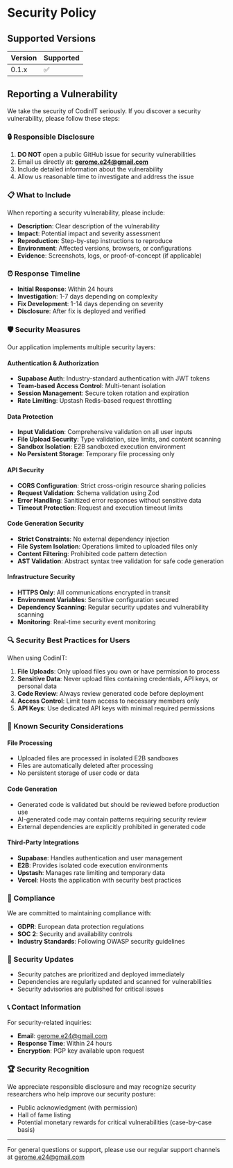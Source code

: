 # Security Policy

## Supported Versions

| Version | Supported          |
| ------- | ------------------ |
| 0.1.x   | :white_check_mark: |

## Reporting a Vulnerability

We take the security of CodinIT seriously. If you discover a security vulnerability, please follow these steps:

### 🔒 Responsible Disclosure

1. **DO NOT** open a public GitHub issue for security vulnerabilities
2. Email us directly at: **gerome.e24@gmail.com**
3. Include detailed information about the vulnerability
4. Allow us reasonable time to investigate and address the issue

### 📋 What to Include

When reporting a security vulnerability, please include:

- **Description**: Clear description of the vulnerability
- **Impact**: Potential impact and severity assessment
- **Reproduction**: Step-by-step instructions to reproduce
- **Environment**: Affected versions, browsers, or configurations
- **Evidence**: Screenshots, logs, or proof-of-concept (if applicable)

### ⏰ Response Timeline

- **Initial Response**: Within 24 hours
- **Investigation**: 1-7 days depending on complexity
- **Fix Development**: 1-14 days depending on severity
- **Disclosure**: After fix is deployed and verified

### 🛡️ Security Measures

Our application implements multiple security layers:

#### Authentication & Authorization
- **Supabase Auth**: Industry-standard authentication with JWT tokens
- **Team-based Access Control**: Multi-tenant isolation
- **Session Management**: Secure token rotation and expiration
- **Rate Limiting**: Upstash Redis-based request throttling

#### Data Protection
- **Input Validation**: Comprehensive validation on all user inputs
- **File Upload Security**: Type validation, size limits, and content scanning
- **Sandbox Isolation**: E2B sandboxed execution environment
- **No Persistent Storage**: Temporary file processing only

#### API Security
- **CORS Configuration**: Strict cross-origin resource sharing policies
- **Request Validation**: Schema validation using Zod
- **Error Handling**: Sanitized error responses without sensitive data
- **Timeout Protection**: Request and execution timeout limits

#### Code Generation Security
- **Strict Constraints**: No external dependency injection
- **File System Isolation**: Operations limited to uploaded files only
- **Content Filtering**: Prohibited code pattern detection
- **AST Validation**: Abstract syntax tree validation for safe code generation

#### Infrastructure Security
- **HTTPS Only**: All communications encrypted in transit
- **Environment Variables**: Sensitive configuration secured
- **Dependency Scanning**: Regular security updates and vulnerability scanning
- **Monitoring**: Real-time security event monitoring

### 🔍 Security Best Practices for Users

When using CodinIT:

1. **File Uploads**: Only upload files you own or have permission to process
2. **Sensitive Data**: Never upload files containing credentials, API keys, or personal data
3. **Code Review**: Always review generated code before deployment
4. **Access Control**: Limit team access to necessary members only
5. **API Keys**: Use dedicated API keys with minimal required permissions

### 🚨 Known Security Considerations

#### File Processing
- Uploaded files are processed in isolated E2B sandboxes
- Files are automatically deleted after processing
- No persistent storage of user code or data

#### Code Generation
- Generated code is validated but should be reviewed before production use
- AI-generated code may contain patterns requiring security review
- External dependencies are explicitly prohibited in generated code

#### Third-Party Integrations
- **Supabase**: Handles authentication and user management
- **E2B**: Provides isolated code execution environments
- **Upstash**: Manages rate limiting and temporary data
- **Vercel**: Hosts the application with security best practices

### 📜 Compliance

We are committed to maintaining compliance with:

- **GDPR**: European data protection regulations
- **SOC 2**: Security and availability controls
- **Industry Standards**: Following OWASP security guidelines

### 🔄 Security Updates

- Security patches are prioritized and deployed immediately
- Dependencies are regularly updated and scanned for vulnerabilities
- Security advisories are published for critical issues

### 📞 Contact Information

For security-related inquiries:
- **Email**: gerome.e24@gmail.com
- **Response Time**: Within 24 hours
- **Encryption**: PGP key available upon request

### 🏆 Security Recognition

We appreciate responsible disclosure and may recognize security researchers who help improve our security posture:

- Public acknowledgment (with permission)
- Hall of fame listing
- Potential monetary rewards for critical vulnerabilities (case-by-case basis)

---

For general questions or support, please use our regular support channels at gerome.e24@gmail.com